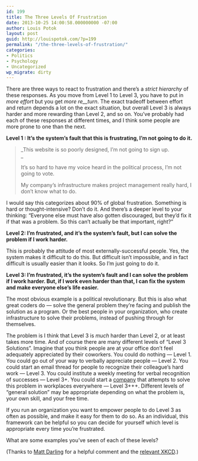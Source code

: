 ```yaml
---
id: 199
title: The Three Levels Of Frustration
date: 2013-10-25 14:00:58.000000000 -07:00
author: Louis Potok
layout: post
guid: http://louispotok.com/?p=199
permalink: "/the-three-levels-of-frustration/"
categories:
- Politics
- Psychology
- Uncategorized
wp_migrate: dirty
---
```

There are three ways to react to frustration and there&#8217;s a _strict hierarchy_ of these responses. As you move from Level 1 to Level 3, you have to put in _more effort_ but you get _more re__turn_. The exact tradeoff between effort and return depends a lot on the exact situation, but overall Level 3 is always harder and more rewarding than Level 2, and so on. You&#8217;ve probably had each of these responses at different times, and I think some people are more prone to one than the next.

**Level 1 : It&#8217;s the system&#8217;s fault that this is frustrating, I&#8217;m not going to do it.**

> _This website is so poorly designed, I&#8217;m not going to sign up.  
>_ 
> 
> It&#8217;s so hard to have my voice heard in the political process, I&#8217;m not going to vote.
> 
> My company&#8217;s infrastructure makes project management really hard, I don&#8217;t know what to do.

I would say this categorizes about 90% of global frustration. Something is hard or thought-intensive? Don&#8217;t do it. And there&#8217;s a deeper level to your thinking: &#8220;Everyone else must have also gotten discouraged, but they&#8217;d fix it if that was a problem. So this can&#8217;t actually be that important, right?&#8221;

**Level 2: I&#8217;m frustrated, and it&#8217;s the system&#8217;s fault, but I can solve the problem if I work harder.**

This is probably the attitude of most externally-successful people. Yes, the system makes it difficult to do this. But difficult isn&#8217;t impossible, and in fact difficult is usually easier than it looks. So I&#8217;m just going to do it.

**Level 3: I&#8217;m frustrated, it&#8217;s the system&#8217;s fault and I can solve the problem if I work harder. But, if I work even harder than that, I can fix the system and make everyone else&#8217;s life easier.**

The most obvious example is a political revolutionary. But this is also what great coders do &#8212; solve the general problem they&#8217;re facing and publish the solution as a program. Or the best people in your organization, who create infrastructure to solve their problems, instead of pushing through for themselves.

The problem is I think that Level 3 is _much_ harder than Level 2, or at least takes more time. And of course there are many different levels of &#8220;Level 3 Solutions&#8221;. Imagine that you think people are at your office don&#8217;t feel adequately appreciated by their coworkers. You could do nothing &#8212; Level 1. You could go out of your way to verbally appreciate people &#8212; Level 2. You could start an email thread for people to recognize their colleague&#8217;s hard work &#8212; Level 3. You could institute a weekly meeting for verbal recognition of successes &#8212; Level 3+. You could start a [company](https://bonus.ly/) that attempts to solve this problem in workplaces everywhere &#8212; Level 3+++. Different levels of &#8220;general solution&#8221; may be appropriate depending on what the problem is, your own skill, and your free time.

If you run an organization you want to empower people to do Level 3 as often as possible, and make it easy for them to do so. As an individual, this framework can be helpful so you can decide for yourself which level is appropriate every time you&#8217;re frustrated.

What are some examples you&#8217;ve seen of each of these levels?

(Thanks to [Matt Darling](https://twitter.com/besttrousers) for a helpful comment and the [relevant XKCD](http://xkcd.com/974/).)